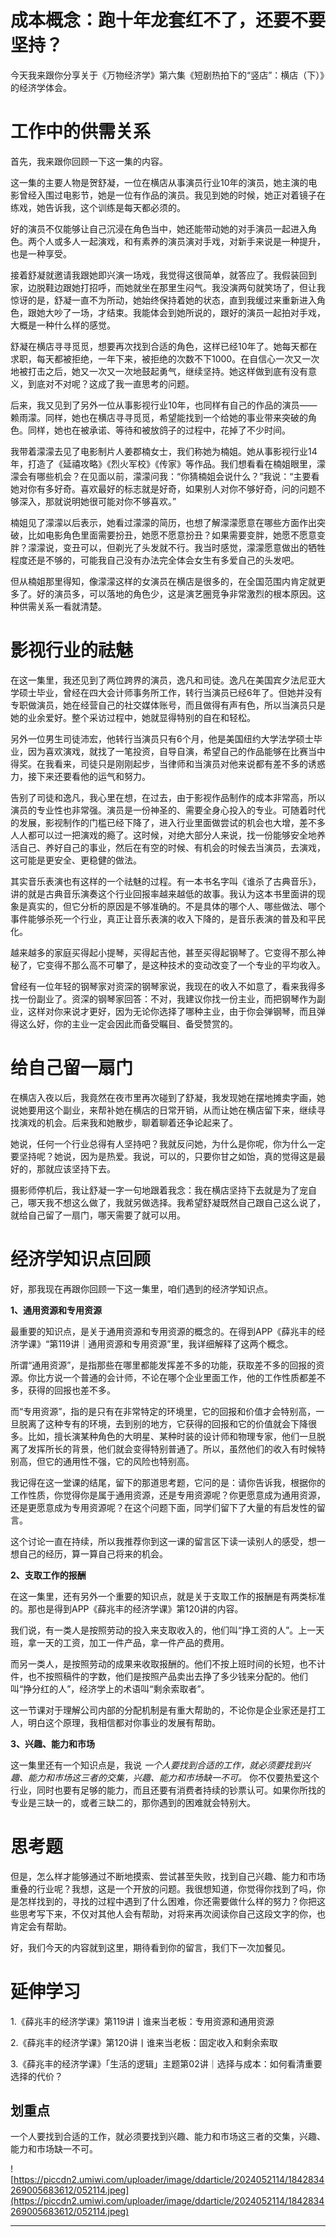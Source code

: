 # 成本概念：跑十年龙套红不了，还要不要坚持？

今天我来跟你分享关于《万物经济学》第六集《短剧热拍下的“竖店”：横店（下）》的经济学体会。

# 工作中的供需关系

首先，我来跟你回顾一下这一集的内容。

这一集的主要人物是贺舒凝，一位在横店从事演员行业10年的演员，她主演的电影曾经入围过电影节，她是一位有作品的演员。我见到她的时候，她正对着镜子在练戏，她告诉我，这个训练是每天都必须的。

好的演员不仅能够让自己沉浸在角色当中，她还能带动她的对手演员一起进入角色。两个人或多人一起演戏，和有素养的演员演对手戏，对新手来说是一种提升，也是一种享受。

接着舒凝就邀请我跟她即兴演一场戏，我觉得这很简单，就答应了。我假装回到家，边脱鞋边跟她打招呼，而她就坐在那里生闷气。我没演两句就笑场了，但让我惊讶的是，舒凝一直不为所动，她始终保持着她的状态，直到我缓过来重新进入角色，跟她大吵了一场，才结束。我能体会到她所说的，跟好的演员一起拍对手戏，大概是一种什么样的感觉。

舒凝在横店寻寻觅觅，想要再次找到合适的角色，这样已经10年了。她每天都在求职，每天都被拒绝，一年下来，被拒绝的次数不下1000。在自信心一次又一次地被打击之后，她又一次又一次地鼓起勇气，继续坚持。她这样做到底有没有意义，到底对不对呢？这成了我一直思考的问题。

后来，我又见到了另外一位从事影视行业10年，也同样有自己的作品的演员——赖雨濛。同样，她也在横店寻寻觅觅，希望能找到一个给她的事业带来突破的角色。同样，她也在被承诺、等待和被放鸽子的过程中，花掉了不少时间。

我带着濛濛去见了电影制片人姜郡楠女士，我们称她为楠姐。她从事影视行业14年，打造了《延禧攻略》《烈火军校》《传家》等作品。我们想看看在楠姐眼里，濛濛会有哪些机会？在见面以前，濛濛问我：“你猜楠姐会说什么？”我说：“主要看她对你有多好奇。喜欢最好的标志就是好奇，如果别人对你不够好奇，问的问题不够深入，那就说明她很可能对你不够喜欢。”

楠姐见了濛濛以后表示，她看过濛濛的简历，也想了解濛濛愿意在哪些方面作出突破，比如电影角色里面需要扮丑，她愿不愿意扮丑？如果需要变胖，她愿不愿意变胖？濛濛说，变丑可以，但剃光了头发就不行。我当时感觉，濛濛愿意做出的牺牲程度还是不够的，可能我自己没有办法完全体会女生有多爱自己的头发吧。

但从楠姐那里得知，像濛濛这样的女演员在横店是很多的，在全国范围内肯定就更多了。好的演员多，可以落地的角色少，这是演艺圈竞争非常激烈的根本原因。这种供需关系一看就清楚。

# 影视行业的祛魅

在这一集里，我还见到了两位跨界的演员，逸凡和司徒。逸凡在美国宾夕法尼亚大学硕士毕业，曾经在四大会计师事务所工作，转行当演员已经6年了。但她并没有专职做演员，她在经营自己的社交媒体账号，而且做得有声有色，所以当演员只是她的业余爱好。整个采访过程中，她就显得特别的自在和轻松。

另外一位男生司徒沛宏，他转行当演员只有6个月，他是美国纽约大学法学硕士毕业，因为喜欢演戏，就找了一笔投资，自导自演，希望自己的作品能够在比赛当中得奖。在我看来，司徒只是刚刚起步，当律师和当演员对他来说都有差不多的诱惑力，接下来还要看他的运气和努力。

告别了司徒和逸凡，我心里在想，在过去，由于影视作品制作的成本非常高，所以演员的专业性也非常强。演员是一份神圣的、需要全身心投入的专业。可随着时代的发展，影视制作的门槛已经下降了，进入行业里面做尝试的机会也大增，差不多人人都可以过一把演戏的瘾了。这时候，对绝大部分人来说，找一份能够安全地养活自己、养好自己的事业，然后在有空的时候、有机会的时候去当演员，去演戏，这可能是更安全、更稳健的做法。

其实音乐表演也有这样的一个祛魅的过程。有一本书名字叫《谁杀了古典音乐》，讲的就是古典音乐演奏这个行业回报率越来越低的故事。我认为这本书里面讲的现象是真实的，但它分析的原因是不够准确的。不是具体的哪个人、哪些做法、哪个事件能够杀死一个行业，真正让音乐表演的收入下降的，是音乐表演的普及和平民化。

越来越多的家庭买得起小提琴，买得起吉他，甚至买得起钢琴了。它变得不那么神秘了，它变得不那么高不可攀了，是这种技术的变动改变了一个专业的平均收入。

曾经有一位年轻的钢琴家对资深的钢琴家说，我现在的收入不如意了，看来我得多找一份副业了。资深的钢琴家回答：不对，我建议你找一份主业，而把钢琴作为副业，这样对你来说才更好，因为无论你选择了哪种主业，由于你会弹钢琴，而且弹得这么好，你的主业一定会因此而备受瞩目、备受赞赏的。

# 给自己留一扇门

在横店入夜以后，我竟然在夜市里再次碰到了舒凝，我发现她在摆地摊卖字画，她说她要用这个副业，来帮补她在横店的日常开销，从而让她在横店留下来，继续寻找演戏的机会。后来我和她散步，聊着聊着还争论起来了。

她说，任何一个行业总得有人坚持吧？我就反问她，为什么是你呢，你为什么一定要坚持呢？她说，因为是热爱。我说，可以的，只要你甘之如饴，真的觉得这是最好的，那就应该坚持下去。

摄影师停机后，我让舒凝一字一句地跟着我念：我在横店坚持下去就是为了宠自己，哪天我不想这么做了，我就另做选择。我希望舒凝既然自己跟自己这么说了，就给自己留了一扇门，哪天需要了就可以用。

# 经济学知识点回顾

好，那我现在再跟你回顾一下这一集里，咱们遇到的经济学知识点。

 **1、通用资源和专用资源**

最重要的知识点，是关于通用资源和专用资源的概念的。在得到APP《薛兆丰的经济学课》“第119讲｜通用资源和专用资源”里，我详细解释了这两个概念。

所谓“通用资源”，是指那些在哪里都能发挥差不多的功能，获取差不多的回报的资源。你比方说一个普通的会计师，不论在哪个企业里面工作，他的工作性质都差不多，获得的回报也差不多。

而“专用资源”，指的是只有在非常特定的环境里，它的回报和价值才会特别高，一旦脱离了这种专有的环境，去到别的地方，它获得的回报和它的价值就会下降很多。比如，擅长演某种角色的大明星、某种时装的设计师和物理专家，他们一旦脱离了发挥所长的背景，他们就会变得特别普通了。所以，虽然他们的收入有时候特别高，但它的通用性不强，它的风险也特别高。

我记得在这一堂课的结尾，留下的那道思考题，它问的是：请你告诉我，根据你的工作性质，你觉得你是属于通用资源，还是专用资源呢？你更愿意成为通用资源，还是更愿意成为专用资源呢？在这个问题下面，同学们留下了大量的有启发性的留言。

这个讨论一直在持续，所以我推荐你到这一课的留言区下读一读别人的感受，想一想自己的经历，算一算自己将来的机会。

 **2、支取工作的报酬**

在这一集里，还有另外一个重要的知识点，就是关于支取工作的报酬是有两类标准的。那也是得到APP《薛兆丰的经济学课》第120讲的内容。

我们说，有一类人是按照劳动的投入来支取收入的，他们叫“挣工资的人”。上一天班，拿一天的工资，加工一件产品，拿一件产品的费用。

而另一类人，是按照劳动的成果来收取报酬的。他们不按上班时间的长短，也不计件，也不按照稿件的字数，他们是按照产品卖出去挣了多少钱来分配的。他们叫“挣分红的人”，经济学上的术语叫“剩余索取者”。

这一节课对于理解公司内部的分配机制是有重大帮助的，不论你是企业家还是打工人，明白这个原理，我相信都对你事业的发展有帮助。

 **3、兴趣、能力和市场**

这一集里还有一个知识点是，我说 *一个人要找到合适的工作，就必须要找到兴趣、能力和市场这三者的交集，兴趣、能力和市场缺一不可。* 你不仅要热爱这个行业，同时也要有足够的能力，而且还要有消费者持续的钞票认可。如果你所找的专业是三缺一的，或者三缺二的，那你遇到的困难就会特别大。

# 思考题

但是，怎么样才能够通过不断地摸索、尝试甚至失败，找到自己兴趣、能力和市场重叠的行业呢？我想，这是一个开放的问题。我很想知道，你觉得你找到了吗，你是怎样找到的，寻找的过程中遇到了什么困难，你还需要做什么样的努力？你把这些思考写下来，不仅对其他人会有帮助，对将来再次阅读你自己这段文字的你，也肯定会有帮助。

好，我们今天的内容就到这里，期待看到你的留言，我们下一次加餐见。

# 延伸学习

1.《薛兆丰的经济学课》第119讲丨谁来当老板：专用资源和通用资源

2.《薛兆丰的经济学课》第120讲丨谁来当老板：固定收入和剩余索取

3.《薛兆丰的经济学课》「生活的逻辑」主题第02讲｜选择与成本：如何看清重要选择的代价？

## 划重点

一个人要找到合适的工作，就必须要找到兴趣、能力和市场这三者的交集，兴趣、能力和市场缺一不可。

![https://piccdn2.umiwi.com/uploader/image/ddarticle/2024052114/1842834269005683612/052114.jpeg](https://piccdn2.umiwi.com/uploader/image/ddarticle/2024052114/1842834269005683612/052114.jpeg)

---
